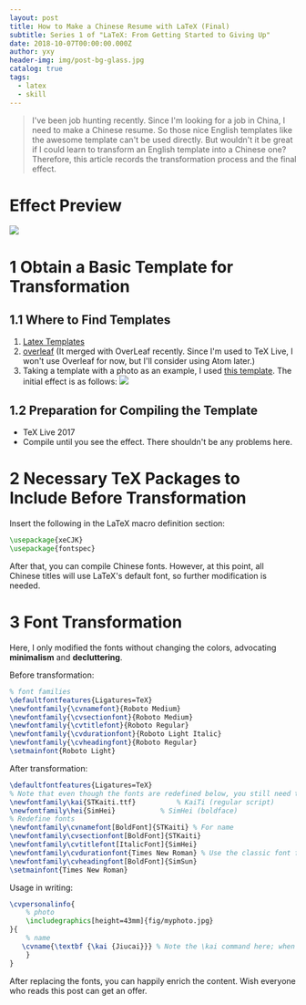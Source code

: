 ```yaml
---
layout: post
title: How to Make a Chinese Resume with LaTeX (Final)
subtitle: Series 1 of "LaTeX: From Getting Started to Giving Up"
date: 2018-10-07T00:00:00.000Z
author: yxy
header-img: img/post-bg-glass.jpg
catalog: true
tags:
  - latex
  - skill
---
```


> I've been job hunting recently. Since I'm looking for a job in China, I need to make a Chinese resume. So those nice English templates like the awesome template can't be used directly. But wouldn't it be great if I could learn to transform an English template into a Chinese one? Therefore, this article records the transformation process and the final effect.

# Effect Preview

![](/img/post-fig-vague.png)

# 1 Obtain a Basic Template for Transformation

## 1.1 Where to Find Templates

1. [Latex Templates](http://www.latextemplates.com/)
2. [overleaf](https://www.overleaf.com/gallery/tagged/cv) (It merged with OverLeaf recently. Since I'm used to TeX Live, I won't use Overleaf for now, but I'll consider using Atom later.)
3. Taking a template with a photo as an example, I used [this template](https://www.overleaf.com/latex/templates/1-dot-5-column-cv/rpcbqtrsgbxm). The initial effect is as follows: ![](https://429d5421843ead24b185-b347df14968347461fc7265222280b54.ssl.cf5.rackcdn.com/gallery-images/6e08cc48d800e2a5108a7d9893d959bb584f20f0.jpeg)

## 1.2 Preparation for Compiling the Template

- TeX Live 2017
- Compile until you see the effect. There shouldn't be any problems here.

# 2 Necessary TeX Packages to Include Before Transformation

Insert the following in the LaTeX macro definition section:

```latex
\usepackage{xeCJK}
\usepackage{fontspec}
```

After that, you can compile Chinese fonts. However, at this point, all Chinese titles will use LaTeX's default font, so further modification is needed.

# 3 Font Transformation

Here, I only modified the fonts without changing the colors, advocating **minimalism** and **decluttering**.

Before transformation:

```latex
% font families
\defaultfontfeatures{Ligatures=TeX}
\newfontfamily{\cvnamefont}{Roboto Medium}
\newfontfamily{\cvsectionfont}{Roboto Medium}
\newfontfamily{\cvtitlefont}{Roboto Regular}
\newfontfamily{\cvdurationfont}{Roboto Light Italic}
\newfontfamily{\cvheadingfont}{Roboto Regular}
\setmainfont{Roboto Light}
```

After transformation:

```latex
\defaultfontfeatures{Ligatures=TeX}
% Note that even though the fonts are redefined below, you still need to use custom commands when writing to apply the fonts
\newfontfamily\kai{STKaiti.ttf}          % KaiTi (regular script)
\newfontfamily\hei{SimHei}           % SimHei (boldface)
% Redefine fonts
\newfontfamily\cvnamefont[BoldFont]{STKaiti} % For name
\newfontfamily\cvsectionfont[BoldFont]{STKaiti}
\newfontfamily\cvtitlefont[ItalicFont]{SimHei}
\newfontfamily\cvdurationfont{Times New Roman} % Use the classic font for numbers
\newfontfamily\cvheadingfont[BoldFont]{SimSun}
\setmainfont{Times New Roman}
```

Usage in writing:

```latex
\cvpersonalinfo{
    % photo
    \includegraphics[height=43mm]{fig/myphoto.jpg}
}{
    % name
   \cvname{\textbf {\kai {Jiucai}}} % Note the \kai command here; when you need to use a non-system default font, you have to use a custom command
    }
}
```

After replacing the fonts, you can happily enrich the content. Wish everyone who reads this post can get an offer.